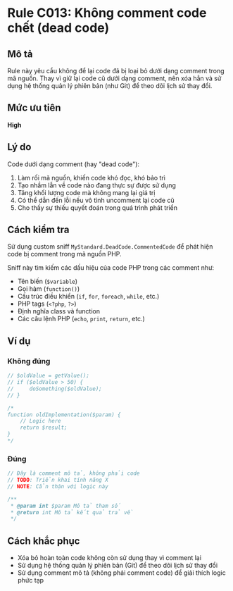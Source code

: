 # Rule C013: Không comment code chết (dead code)

## Mô tả
Rule này yêu cầu không để lại code đã bị loại bỏ dưới dạng comment trong mã nguồn. Thay vì giữ lại code cũ dưới dạng comment, nên xóa hẳn và sử dụng hệ thống quản lý phiên bản (như Git) để theo dõi lịch sử thay đổi.

## Mức ưu tiên 
**High**

## Lý do
Code dưới dạng comment (hay "dead code"):
1. Làm rối mã nguồn, khiến code khó đọc, khó bảo trì
2. Tạo nhầm lẫn về code nào đang thực sự được sử dụng
3. Tăng khối lượng code mà không mang lại giá trị
4. Có thể dẫn đến lỗi nếu vô tình uncomment lại code cũ
5. Cho thấy sự thiếu quyết đoán trong quá trình phát triển

## Cách kiểm tra
Sử dụng custom sniff `MyStandard.DeadCode.CommentedCode` để phát hiện code bị comment trong mã nguồn PHP.

Sniff này tìm kiếm các dấu hiệu của code PHP trong các comment như:
- Tên biến (`$variable`)
- Gọi hàm (`function()`)
- Cấu trúc điều khiển (`if`, `for`, `foreach`, `while`, etc.)
- PHP tags (`<?php`, `?>`)
- Định nghĩa class và function
- Các câu lệnh PHP (`echo`, `print`, `return`, etc.)

## Ví dụ

### Không đúng

```php
// $oldValue = getValue();
// if ($oldValue > 50) {
//     doSomething($oldValue);
// }

/* 
function oldImplementation($param) {
    // Logic here
    return $result;
}
*/
```

### Đúng

```php
// Đây là comment mô tả, không phải code
// TODO: Triển khai tính năng X
// NOTE: Cẩn thận với logic này

/**
 * @param int $param Mô tả tham số
 * @return int Mô tả kết quả trả về
 */
```

## Cách khắc phục
- Xóa bỏ hoàn toàn code không còn sử dụng thay vì comment lại
- Sử dụng hệ thống quản lý phiên bản (Git) để theo dõi lịch sử thay đổi
- Sử dụng comment mô tả (không phải comment code) để giải thích logic phức tạp
